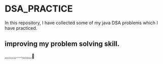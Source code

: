 # DSA_PRACTICE

In this repository, I have collected some of my java DSA problems which I have practiced.


## improving my problem solving skill.
,,,,,,,,,.....,,,,,,,🙂
